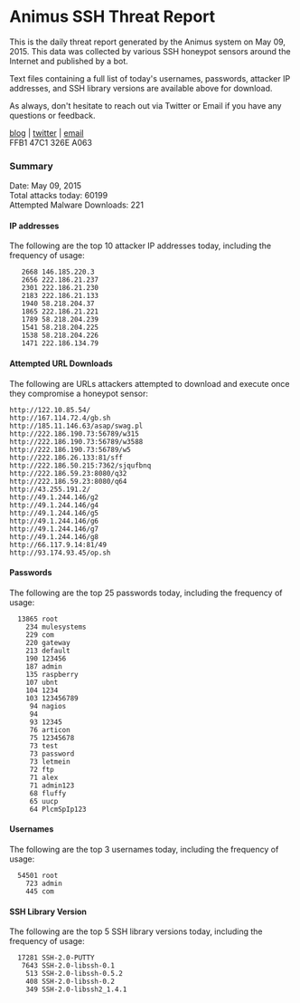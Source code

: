 # Animus SSH Threat Report

This is the daily threat report generated by the Animus system on May 09, 2015. This data was collected by various SSH honeypot sensors around the Internet and published by a bot.  

Text files containing a full list of today's usernames, passwords, attacker IP addresses, and SSH library versions are available above for download.  

As always, don't hesitate to reach out via Twitter or Email if you have any questions or feedback.  

[blog](http://morris.guru) | [twitter](https://twitter.com/andrew___morris) | [email](mailto:andrew@morris.guru)  
FFB1 47C1 326E A063  

### Summary

Date: May 09, 2015  
Total attacks today: 60199  
Attempted Malware Downloads: 221 

#### IP addresses
The following are the top 10 attacker IP addresses today, including the frequency of usage:
```
   2668 146.185.220.3
   2656 222.186.21.237
   2301 222.186.21.230
   2183 222.186.21.133
   1940 58.218.204.37
   1865 222.186.21.221
   1789 58.218.204.239
   1541 58.218.204.225
   1538 58.218.204.226
   1471 222.186.134.79
```

#### Attempted URL Downloads
The following are URLs attackers attempted to download and execute once they compromise a honeypot sensor:
```
http://122.10.85.54/
http://167.114.72.4/gb.sh
http://185.11.146.63/asap/swag.pl
http://222.186.190.73:56789/w315
http://222.186.190.73:56789/w3588
http://222.186.190.73:56789/w5
http://222.186.26.133:81/sff
http://222.186.50.215:7362/sjqufbnq
http://222.186.59.23:8080/q32
http://222.186.59.23:8080/q64
http://43.255.191.2/
http://49.1.244.146/g2
http://49.1.244.146/g4
http://49.1.244.146/g5
http://49.1.244.146/g6
http://49.1.244.146/g7
http://49.1.244.146/g8
http://66.117.9.14:81/49
http://93.174.93.45/op.sh
```

#### Passwords
The following are the top 25 passwords today, including the frequency of usage:
```
  13865 root
    234 mulesystems
    229 com
    220 gateway
    213 default
    190 123456
    187 admin
    135 raspberry
    107 ubnt
    104 1234
    103 123456789
     94 nagios
     94 
     93 12345
     76 articon
     75 12345678
     73 test
     73 password
     73 letmein
     72 ftp
     71 alex
     71 admin123
     68 fluffy
     65 uucp
     64 PlcmSpIp123
```

#### Usernames
The following are the top 3 usernames today, including the frequency of usage:
```
  54501 root
    723 admin
    445 com
```

#### SSH Library Version
The following are the top 5 SSH library versions today, including the frequency of usage:
```
  17281 SSH-2.0-PUTTY
   7643 SSH-2.0-libssh-0.1
    513 SSH-2.0-libssh-0.5.2
    408 SSH-2.0-libssh-0.2
    349 SSH-2.0-libssh2_1.4.1
```
